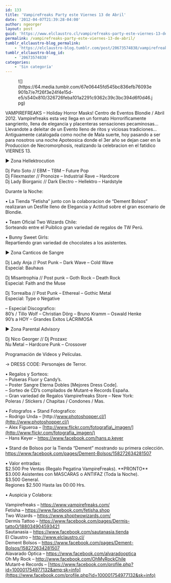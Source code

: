 ```yaml
---
id: 133
title: 'VampireFreaks Party este Viernes 13 de Abril'
date: '2012-04-07T21:39:28-04:00'
author: ngeorger
layout: post
guid: 'https://www.elclaustro.cl/vampirefreaks-party-este-viernes-13-de-abril/'
permalink: /vampirefreaks-party-este-viernes-13-de-abril/
tumblr_elclaustro-blog_permalink:
    - 'https://elclaustro-blog.tumblr.com/post/20673574838/vampirefreaks-party-este-viernes-13-de-abril'
tumblr_elclaustro-blog_id:
    - '20673574838'
categories:
    - 'Sin categoría'
---
```


<figure class="tmblr-full" data-orig-height="183" data-orig-width="500">![](https://64.media.tumblr.com/67e06445fd545bc836efb76093e901b7/e7f26f3e24f4e15d-e5/s540x810/326726feba101a2291c9362c39c3bc394d6f0d46.jpg)</figure>

<div class="text_exposed_root text_exposed">VAMPIREFREAKS – Holiday Horror Masks!  
 Centro de Eventos Blondie / Abril 2012.  Vampirefreaks esta vez llega en un formato Horrorificamente sangriento, llena de elegancia y placenteras sensaciones pecaminosas… Llevandote a deleitar de un Evento lleno de ritos y viciosas tradiciones… Antiguamente catalogada como noche de Mala suerte, hoy pasando a ser para nosotros una noche Apoteosica donde el 3er año se dejan caer en la Produccion de Necromorphosis, realizando la celebracion en el fatidico VIERNES 13.

 ► Zona Hellektrocution

 Dj Pato Soto // EBM – TBM – Future Pop  
 Dj Filexmaster // Pronoize – Industrial Rave – Hardcore  
 Dj Lady Biorganic // Dark Electro – Hellektro – Hardstyle

 Durante la Noche:

 • La Tienda “Fetisha” junto con la colaboracion de “Dement Bolsos” realizaran un Desfile lleno de Elegancia y Actitud sobre el gran escenario de Blondie.

 • Team Oficial Two Wizards Chile:   
 Sorteando entre el Puiblico gran variedad de regalos de TW Perú.

 • Bunny Sweet Girls:   
 Repartiendo gran variedad de chocolates a los asistentes.

 ► Zona Canticos de Sangre

 Dj Lady Anja // Post Punk – Dark Wave – Cold Wave  
 Especial: Bauhaus

 Dj Misantrophia // Post punk – Goth Rock – Death Rock  
 Especial: Faith and the Muse

 Dj Torrealba // Post Punk – Ethereal – Gothic Metal   
 Especial: Type o Negative

 – Especial Discografico:  
 80’s / Tillo Wolf – Christian Dörg – Bruno Kramm – Oswald Henke  
 90’s a HOY – Grandes Exitos LACRIMOSA

 ► Zona Parental Advisory

 Dj Nico Georger // Dj Prozaxc   
 Nu Metal – Hardcore Punk – Crossover

 Programación de Vídeos y Películas.

 → DRESS CODE: Personajes de Terror.

 • Regalos y Sorteos:  
 – Pulseras Fluor y Candy’s.  
 – Poster Sangre Eterna Dobles \[Mejores Dress Code\].  
 – Sorteo de CD’s compilados de Mutant-e Records España.  
 – Gran variedad de Regalos Vampirefreaks Store – New York:  
 Poleras / Stickers / Chapitas / Condones / Mas.

 • Fotografos + Stand Fotografico:  
 – Rodrigo Unda – [http://<span class="word_break"></span>www.photoshopper.cl/](http://www.photoshopper.cl/)  
 – Alex Figueroa – [http://www.flickr.com/fotografia\_imagen/](http://www.flickr.com/fotografia_imagen/)  
 – Hans Keyer – <https://www.facebook.com/hans.p.keyer>

 • Stand de Bolsos por la Tienda “Dement” mostrando su primera colección.  
<https://www.facebook.com/pages/Dement-Bolsos/158272634281507>

 • Valor entradas:  
 $2.500 Pre Ventas (Regalo Pegatina VampireFreaks). \*\*PRONTO\*\*  
 $3.000 Asistentes con MASCARAS o ANTIFAZ (Toda la Noche).  
 $3.500 General.  
 Regiones $2.500 Hasta las 00:00 Hrs.

 • Auspicia y Colabora:

 Vampirefreaks – <https://www.vampirefreaks.com/>  
 Fetisha – <https://www.facebook.com/fetisha.shop>  
 Two Wizards – <https://www.shoptwowizards.com/>  
 Dermis Tattoo – <https://www.facebook.com/pages/Dermis-tattoO/188034904593421>  
 Sautanasia – <https://www.facebook.com/sautanasia.tienda>  
 El Claustro – <http://www.elclaustro.cl/>  
 Dement Bolsos – <https://www.facebook.com/pages/Dement-Bolsos/158272634281507>  
 Alavarado Optica – <https://www.facebook.com/alvaradooptica>  
 Oh My Rock – <http://www.facebook.com/OhMyRockChile>  
 Mutant-e Records – [https://www.facebook.com/profile.php?id=100001754977132&amp;sk=info](https://www.facebook.com/profile.php?id=100001754977132&sk=info)

</div>